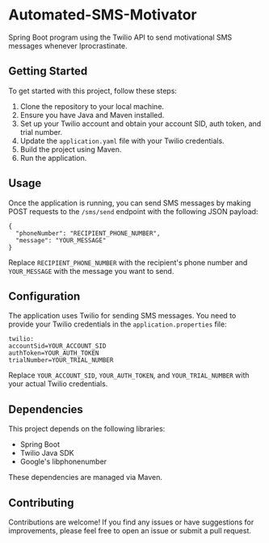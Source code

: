 
# Automated-SMS-Motivator

Spring Boot program using the Twilio API to send motivational SMS messages whenever Iprocrastinate.
## Getting Started

To get started with this project, follow these steps:

1. Clone the repository to your local machine.
2. Ensure you have Java and Maven installed.
3. Set up your Twilio account and obtain your account SID, auth token, and trial number.
4. Update the `application.yaml` file with your Twilio credentials.
5. Build the project using Maven.
6. Run the application.

## Usage

Once the application is running, you can send SMS messages by making POST requests to the `/sms/send` endpoint with the following JSON payload:

```
{
  "phoneNumber": "RECIPIENT_PHONE_NUMBER",
  "message": "YOUR_MESSAGE"
}
```

Replace `RECIPIENT_PHONE_NUMBER` with the recipient's phone number and `YOUR_MESSAGE` with the message you want to send.

## Configuration

The application uses Twilio for sending SMS messages. You need to provide your Twilio credentials in the `application.properties` file:

```
twilio:
accountSid=YOUR_ACCOUNT_SID
authToken=YOUR_AUTH_TOKEN
trialNumber=YOUR_TRIAL_NUMBER
```

Replace `YOUR_ACCOUNT_SID`, `YOUR_AUTH_TOKEN`, and `YOUR_TRIAL_NUMBER` with your actual Twilio credentials.

## Dependencies

This project depends on the following libraries:

- Spring Boot
- Twilio Java SDK
- Google's libphonenumber

These dependencies are managed via Maven.

## Contributing

Contributions are welcome! If you find any issues or have suggestions for improvements, please feel free to open an issue or submit a pull request.
